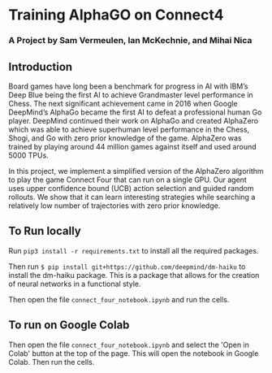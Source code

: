 # Training AlphaGO on Connect4
### A Project by Sam Vermeulen, Ian McKechnie, and Mihai Nica

## Introduction
Board games have long been a benchmark for progress in AI with IBM’s Deep Blue being the first AI to achieve Grandmaster level performance in Chess. The next significant achievement came in 2016 when Google DeepMind’s AlphaGo became the first AI to defeat a professional human Go player. DeepMind continued their work on AlphaGo and created AlphaZero which was able to achieve superhuman level performance in the Chess, Shogi, and Go with zero prior knowledge of the game. AlphaZero was trained by playing around 44 million games against itself and used around 5000 TPUs.

In this project, we implement a simplified version of the AlphaZero algorithm to play the game Connect Four that can run on a single GPU. Our agent uses upper confidence bound (UCB) action selection and guided random rollouts. We show that it can learn interesting strategies while searching a relatively low number of trajectories with zero prior knowledge.

## To Run locally

Run ```pip3 install -r requirements.txt``` to install all the required packages.

Then run ```$ pip install git+https://github.com/deepmind/dm-haiku``` to install the dm-haiku package.  This is a package that allows for the creation of neural networks in a functional style.

Then open the file ```connect_four_notebook.ipynb``` and run the cells.

## To run on Google Colab
Then open the file ```connect_four_notebook.ipynb``` and select the 'Open in Colab' button at the top of the page.  This will open the notebook in Google Colab.  Then run the cells.